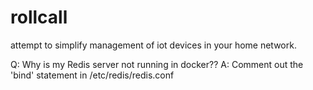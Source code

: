 # rollcall
attempt to simplify management of iot devices in your home network.

Q: Why is my Redis server not running in docker??
A: Comment out the 'bind' statement in /etc/redis/redis.conf


